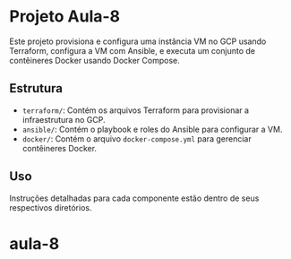 # Projeto Aula-8

Este projeto provisiona e configura uma instância VM no GCP usando Terraform, configura a VM com Ansible, e executa um conjunto de contêineres Docker usando Docker Compose.

## Estrutura

- `terraform/`: Contém os arquivos Terraform para provisionar a infraestrutura no GCP.
- `ansible/`: Contém o playbook e roles do Ansible para configurar a VM.
- `docker/`: Contém o arquivo `docker-compose.yml` para gerenciar contêineres Docker.

## Uso

Instruções detalhadas para cada componente estão dentro de seus respectivos diretórios.
# aula-8
